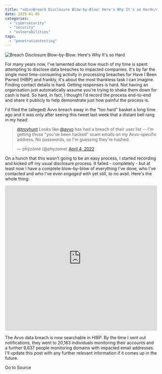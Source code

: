 ```yaml
---
title: "<div>Breach Disclosure Blow-by-Blow: Here's Why It's so Hard</div>"
date: 2025-01-05
categories: 
  - "cybersecurity"
  - "security"
  - "vulnerabilities"
tags: 
  - "penetrationtesting"
---
```


![Breach Disclosure Blow-by-Blow: Here's Why It's so Hard](https://www.troyhunt.com/content/images/2022/04/Avvo-Extortion-Email.png)

For many years now, I've lamented about how much of my time is spent attempting to disclose data breaches to impacted companies. It's by far the single most time-consuming activity in processing breaches for Have I Been Pwned (HIBP) and frankly, it's about the most thankless task I can imagine. Finding contact details is hard. Getting responses is hard. Not having an organisation just automatically assume you're trying to shake them down for cash is hard. So hard, in fact, I thought I'd record the process end-to-end and share it publicly to help demonstrate just how painful the process is.

I'd filed the (alleged) Avvo breach away in the "too hard" basket a long time ago and it was only after seeing this tweet last week that a distant bell rang in my head:

<blockquote class="twitter-tweet"><p lang="en" dir="ltr"><a href="https://twitter.com/troyhunt?ref_src=twsrc%5Etfw&amp;ref=troyhunt.com">@troyhunt</a> Looks like <a href="https://twitter.com/Avvo?ref_src=twsrc%5Etfw&amp;ref=troyhunt.com">@avvo</a> has had a breach of their user list -- I'm getting those "you've been hacked" scam emails on my Avvo-specific address. No passwords, so I'm guessing they're hashed.</p>— pḧÿzömë (@phyzome) <a href="https://twitter.com/phyzome/status/1511006201693233152?ref_src=twsrc%5Etfw&amp;ref=troyhunt.com">April 4, 2022</a></blockquote>
<script async src="https://platform.twitter.com/widgets.js" charset="utf-8"></script>

On a hunch that this wasn't going to be an easy process, I started recording and kicked off my usual disclosure process. It failed - completely - but at least now I have a complete blow-by-blow of everything I've done, who I've contacted and who I've even _engaged_ with yet still, to no avail. Here's the whole thing:

<iframe width="100%" height="480" src="https://www.youtube.com/embed/ec56f7J2Ggg" frameborder="0" allow="autoplay; encrypted-media" allowfullscreen></iframe>

The Avvo data breach is now searchable in HIBP. By the time I sent out notifications, they went to 20,183 individuals monitoring their accounts and a further 9,637 people monitoring domains with impacted email addresses. I'll update this post with any further relevant information if it comes up in the future.

Go to Source
